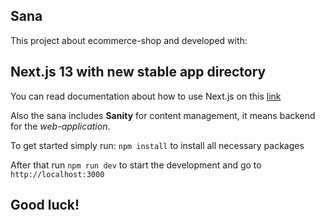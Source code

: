 ## Sana

This project about ecommerce-shop and developed with:
## Next.js 13 with new stable app directory

You can read documentation about how to use Next.js on this [link](https://nextjs.org/docs)

Also the sana includes **Sanity** for content management, it means backend for 
the *web-application*.

To get started simply run:
```npm install``` to install all necessary packages

After that run ```npm run dev``` to start the development and go to ```http://localhost:3000```

## Good luck!

